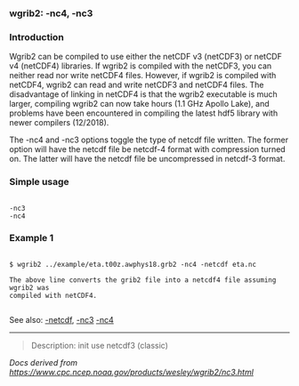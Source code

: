 
### wgrib2: -nc4, -nc3



### Introduction



Wgrib2 can be compiled to use either the netCDF v3 (netCDF3) or netCDF v4 (netCDF4) libraries. If wgrib2 is
compiled with the netCDF3, you can neither read nor write netCDF4 files. However, if wgrib2 is
compiled with netCDF4, wgrib2 can read and write netCDF3 and netCDF4 files. The disadvantage of
linking in netCDF4 is that the wgrib2 executable is much larger, compiling wgrib2 can now take hours
(1.1 GHz Apollo Lake),
and problems have been encountered in compiling the latest hdf5 library with newer compilers (12/2018).


The -nc4 and
-nc3 options toggle the type of netcdf file written. The former
option will have the netcdf file be netcdf-4 format with compression turned on. The latter 
will have the netcdf file be uncompressed in netcdf-3 format.



### Simple usage




```

-nc3
-nc4

```

### Example 1




```

$ wgrib2 ../example/eta.t00z.awphys18.grb2 -nc4 -netcdf eta.nc

The above line converts the grib2 file into a netcdf4 file assuming wgrib2 was
compiled with netCDF4.


```


See also:
[-netcdf](./netcdf.html),
[-nc3](./nc3.html)
[-nc4](./nc4.html)












----

>Description: init         use netcdf3 (classic)

_Docs derived from <https://www.cpc.ncep.noaa.gov/products/wesley/wgrib2/nc3.html>_